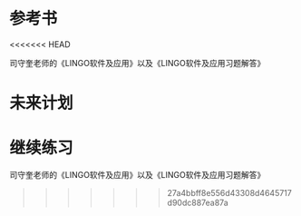 # 参考书
<<<<<<< HEAD

司守奎老师的《LINGO软件及应用》以及《LINGO软件及应用习题解答》

# 未来计划

继续练习
=======
司守奎老师的《LINGO软件及应用》以及《LINGO软件及应用习题解答》
>>>>>>> 27a4bbff8e556d43308d4645717d90dc887ea87a
